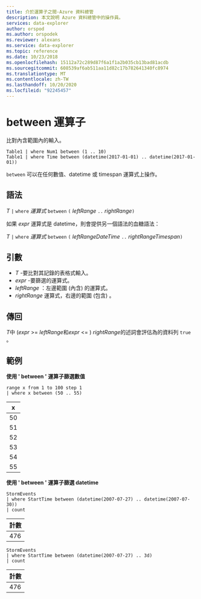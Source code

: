 ```yaml
---
title: 介於運算子之間-Azure 資料總管
description: 本文說明 Azure 資料總管中的操作員。
services: data-explorer
author: orspod
ms.author: orspodek
ms.reviewer: alexans
ms.service: data-explorer
ms.topic: reference
ms.date: 10/23/2018
ms.openlocfilehash: 15112a72c289d87f6a1f1a2b035cb13bad81acdb
ms.sourcegitcommit: 608539af6ab511aa11d82c17b782641340fc8974
ms.translationtype: MT
ms.contentlocale: zh-TW
ms.lasthandoff: 10/20/2020
ms.locfileid: "92245457"
---
```

# <a name="between-operator"></a>between 運算子

比對內含範圍內的輸入。

```kusto
Table1 | where Num1 between (1 .. 10)
Table1 | where Time between (datetime(2017-01-01) .. datetime(2017-01-01))
```

`between` 可以在任何數值、datetime 或 timespan 運算式上操作。
 
## <a name="syntax"></a>語法

*T* `|` `where` *運算式* `between` `(` *leftRange* ` .. ` *rightRange*`)`   
 
如果 *expr* 運算式是 datetime，則會提供另一個語法的血糖語法：

*T* `|` `where` *運算式* `between` `(` *leftRangeDateTime* ` .. ` *rightRangeTimespan*`)`   

## <a name="arguments"></a>引數

* *T* -要比對其記錄的表格式輸入。
* *expr* -要篩選的運算式。
* *leftRange* ：左邊範圍 (內含) 的運算式。
* *rightRange* 運算式，右邊的範圍 (包含) 。

## <a name="returns"></a>傳回

*T*中 (*expr*  >=  *leftRange*和*expr*  <= ) *rightRange*的述詞會評估為的資料列 `true` 。

## <a name="examples"></a>範例  

**使用 ' between ' 運算子篩選數值**  

<!-- csl: https://help.kusto.windows.net:443/Samples -->
```kusto
range x from 1 to 100 step 1
| where x between (50 .. 55)
```

|x|
|---|
|50|
|51|
|52|
|53|
|54|
|55|

**使用 ' between ' 運算子篩選 datetime**  

<!-- csl: https://help.kusto.windows.net:443/Samples -->
```kusto
StormEvents
| where StartTime between (datetime(2007-07-27) .. datetime(2007-07-30))
| count 
```

|計數|
|---|
|476|

<!-- csl: https://help.kusto.windows.net:443/Samples -->
```kusto
StormEvents
| where StartTime between (datetime(2007-07-27) .. 3d)
| count 
```

|計數|
|---|
|476|
